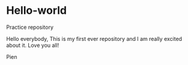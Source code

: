 # Hello-world
Practice repository

Hello everybody,
This is my first ever repository and I am really excited about it. 
Love you all!

Pien
